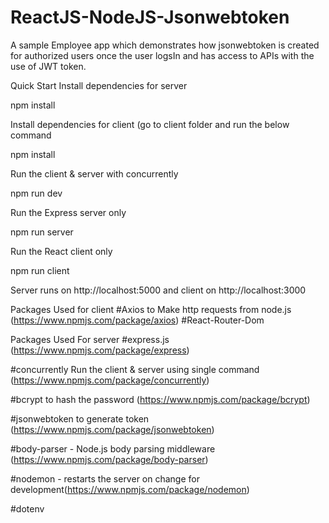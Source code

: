 # ReactJS-NodeJS-Jsonwebtoken
A sample  Employee app which demonstrates how jsonwebtoken is created for authorized users once the user logsIn and has access to APIs with the use of JWT token.

Quick Start
Install dependencies for server

npm install



Install dependencies for client (go to client folder and run the below command

npm install



Run the client & server with concurrently

npm run dev



Run the Express server only

npm run server


Run the React client only

npm run client

 Server runs on http://localhost:5000 and client on http://localhost:3000


Packages Used for client 
#Axios to Make http requests from node.js (https://www.npmjs.com/package/axios)
#React-Router-Dom 

Packages Used For server
#express.js (https://www.npmjs.com/package/express)

#concurrently Run the client & server using single command (https://www.npmjs.com/package/concurrently)

#bcrypt to hash the password (https://www.npmjs.com/package/bcrypt)

#jsonwebtoken to generate token (https://www.npmjs.com/package/jsonwebtoken)

#body-parser - Node.js body parsing middleware (https://www.npmjs.com/package/body-parser)

#nodemon - restarts the server on change for development(https://www.npmjs.com/package/nodemon)

#dotenv
